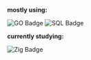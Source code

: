 **mostly using:**

![GO Badge](https://img.shields.io/badge/GO-Language-informational?style=flat&logo=go&logoColor=fafafa&color=bef264) ![SQL Badge](https://img.shields.io/badge/PostgreSQL-DB-informational?style=flat&logo=postgresql&logoColor=fafafa&color=a5f3fc)

**currently studying:**

 ![Zig Badge](https://img.shields.io/badge/Zig-Language-informational?style=flat&logo=zig&logoColor=fafafa&color=bef264) 


<!---
caldotdev/caldotdev is a ✨ special ✨ repository because its `README.md` (this file) appears on your GitHub profile.
You can click the Preview link to take a look at your changes.
--->
